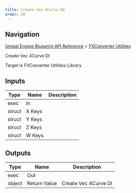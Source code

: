 ```yaml
---
title: Create Vec 4Curve DI
order: 28
---
```

## Navigation

[Unreal Engine Blueprint API Reference](https://dev.epicgames.com/documentation/en-us/unreal-engine/BlueprintAPI) > [FXConverter Utilities](https://dev.epicgames.com/documentation/en-us/unreal-engine/BlueprintAPI/FXConverterUtilities)

Create Vec 4Curve DI

Target is FXConverter Utilities Library

## Inputs

| Type | Name | Description |
| --- | --- | --- |
| exec | In |  |
| struct | X Keys |  |
| struct | Y Keys |  |
| struct | Z Keys |  |
| struct | W Keys |  |

## Outputs

| Type | Name | Description |
| --- | --- | --- |
| exec | Out |  |
| object | Return Value | Create Vec 4Curve DI |

